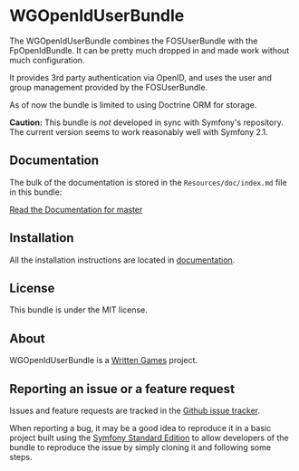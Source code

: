WGOpenIdUserBundle
==================

The WGOpenIdUserBundle combines the FOSUserBundle with the FpOpenIdBundle.
It can be pretty much dropped in and made work without much configuration.

It provides 3rd party authentication via OpenID, and uses the user and group
management provided by the FOSUserBundle.

As of now the bundle is limited to using Doctrine ORM for storage.

**Caution:** This bundle is *not* developed in sync with Symfony's repository.
The current version seems to work reasonably well with Symfony 2.1.

Documentation
-------------

The bulk of the documentation is stored in the `Resources/doc/index.md`
file in this bundle:

[Read the Documentation for master](https://github.com/WrittenGames/OpenIdUserBundle/blob/master/Resources/doc/index.md)

Installation
------------

All the installation instructions are located in [documentation](https://github.com/WrittenGames/OpenIdUserBundle/blob/master/Resources/doc/index.md).

License
-------

This bundle is under the MIT license.

About
-----

WGOpenIdUserBundle is a [Written Games](https://github.com/WrittenGames) project.

Reporting an issue or a feature request
---------------------------------------

Issues and feature requests are tracked in the [Github issue tracker](https://github.com/WrittenGames/OpenIdUserBundle/issues).

When reporting a bug, it may be a good idea to reproduce it in a basic project
built using the [Symfony Standard Edition](https://github.com/symfony/symfony-standard)
to allow developers of the bundle to reproduce the issue by simply cloning it
and following some steps.
